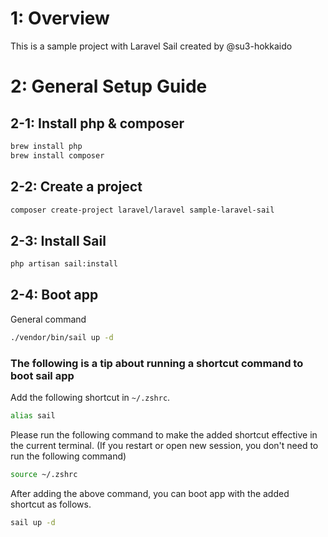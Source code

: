 # 1: Overview

This is a sample project with Laravel Sail created by @su3-hokkaido

# 2: General Setup Guide

## 2-1: Install php & composer

```zsh
brew install php
brew install composer
```

## 2-2: Create a project

```zsh
composer create-project laravel/laravel sample-laravel-sail
```

## 2-3: Install Sail

```zsh
php artisan sail:install
```

## 2-4: Boot app

General command

```zsh
./vendor/bin/sail up -d
```

### The following is a tip about running a shortcut command to boot sail app

Add the following shortcut in `~/.zshrc`.

```zsh
alias sail
```

Please run the following command to make the added shortcut effective in the current terminal. (If you restart or open new session, you don't need to run the following command)

```zsh
source ~/.zshrc
```

After adding the above command, you can boot app with the added shortcut as follows.

```zsh
sail up -d
```

